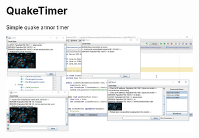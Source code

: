 # QuakeTimer
Simple quake armor timer

![alt tag](https://github.com/MartinBergstrom/MultichatTest/blob/master/ChatMaster3000.jpg)

